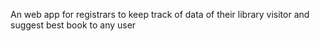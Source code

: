 An web app for registrars to keep track of data of their library visitor and suggest best book to any user